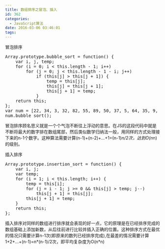 ```yaml
---
title: 数组排序之冒泡、插入
id: 362
categories:
  - JavaScript算法
date: 2016-03-06 03:46:01
tags:
---
```


冒泡排序
<pre><span class="nb">Array</span><span class="p">.</span><span class="nx">prototype</span><span class="p">.</span><span class="nx">bubble_sort</span> <span class="o">=</span> <span class="kd">function</span><span class="p">()</span> <span class="p">{</span>
	<span class="kd">var</span> <span class="nx">i</span><span class="p">,</span> <span class="nx">j</span><span class="p">,</span> <span class="nx">temp</span><span class="p">;</span>
	<span class="k">for</span> <span class="p">(</span><span class="nx">i</span> <span class="o">=</span> <span class="mi">0</span><span class="p">;</span> <span class="nx">i</span> <span class="o">&lt;</span> <span class="k">this</span><span class="p">.</span><span class="nx">length</span> <span class="o">-</span> <span class="mi">1</span><span class="p">;</span> <span class="nx">i</span><span class="o">++</span><span class="p">)</span>
		<span class="k">for</span> <span class="p">(</span><span class="nx">j</span> <span class="o">=</span> <span class="mi">0</span><span class="p">;</span> <span class="nx">j</span> <span class="o">&lt;</span> <span class="k">this</span><span class="p">.</span><span class="nx">length</span> <span class="o">-</span> <span class="mi">1</span> <span class="o">-</span> <span class="nx">i</span><span class="p">;</span> <span class="nx">j</span><span class="o">++</span><span class="p">)</span>
			<span class="k">if</span> <span class="p">(</span><span class="k">this</span><span class="p">[</span><span class="nx">j</span><span class="p">]</span> <span class="o">&gt;</span> <span class="k">this</span><span class="p">[</span><span class="nx">j</span> <span class="o">+</span> <span class="mi">1</span><span class="p">])</span> <span class="p">{</span>
				<span class="nx">temp</span> <span class="o">=</span> <span class="k">this</span><span class="p">[</span><span class="nx">j</span><span class="p">];</span>
				<span class="k">this</span><span class="p">[</span><span class="nx">j</span><span class="p">]</span> <span class="o">=</span> <span class="k">this</span><span class="p">[</span><span class="nx">j</span> <span class="o">+</span> <span class="mi">1</span><span class="p">];</span>
				<span class="k">this</span><span class="p">[</span><span class="nx">j</span> <span class="o">+</span> <span class="mi">1</span><span class="p">]</span> <span class="o">=</span> <span class="nx">temp</span><span class="p">;</span>
			<span class="p">}</span>
	<span class="k">return</span> <span class="k">this</span><span class="p">;</span>
<span class="p">};</span>
<span class="kd">var</span> <span class="nx">num</span> <span class="o">=</span> <span class="p">[</span><span class="mi">22</span><span class="p">,</span> <span class="mi">34</span><span class="p">,</span> <span class="mi">3</span><span class="p">,</span> <span class="mi">32</span><span class="p">,</span> <span class="mi">82</span><span class="p">,</span> <span class="mi">55</span><span class="p">,</span> <span class="mi">89</span><span class="p">,</span> <span class="mi">50</span><span class="p">,</span> <span class="mi">37</span><span class="p">,</span> <span class="mi">5</span><span class="p">,</span> <span class="mi">64</span><span class="p">,</span> <span class="mi">35</span><span class="p">,</span> <span class="mi">9</span><span class="p">,</span> <span class="mi">70</span><span class="p">];</span>
<span class="nx">num</span><span class="p">.</span><span class="nx">bubble_sort</span><span class="p">();</span></pre>
冒泡排序顾名思义就是一个个气泡不断往上浮动的意思。在JS的这段代码中就是不断将最大的数字排在数组尾部，然后类似数学归纳法一般，用同样的方式处理接下来的n-1个数字。这种算法需要计算(n-1)+(n-2)+...+1=(n-1)*n/2次，达到O(n*n)的级别。

插入排序
<div class="mw-highlight mw-content-ltr" dir="ltr">
<pre><span class="nb">Array</span><span class="p">.</span><span class="nx">prototype</span><span class="p">.</span><span class="nx">insertion_sort</span> <span class="o">=</span> <span class="kd">function</span><span class="p">()</span> <span class="p">{</span>
	<span class="kd">var</span> <span class="nx">i</span><span class="p">,</span> <span class="nx">j</span><span class="p">;</span>
	<span class="kd">var</span> <span class="nx">temp</span><span class="p">;</span>
	<span class="k">for</span> <span class="p">(</span><span class="nx">i</span> <span class="o">=</span> <span class="mi">1</span><span class="p">;</span> <span class="nx">i</span> <span class="o">&lt;</span> <span class="k">this</span><span class="p">.</span><span class="nx">length</span><span class="p">;</span> <span class="nx">i</span><span class="o">++</span><span class="p">)</span> <span class="p">{</span>
		<span class="nx">temp</span> <span class="o">=</span> <span class="k">this</span><span class="p">[</span><span class="nx">i</span><span class="p">];</span>
		<span class="k">for</span> <span class="p">(</span><span class="nx">j</span> <span class="o">=</span> <span class="nx">i</span> <span class="o">-</span> <span class="mi">1</span><span class="p">;</span> <span class="nx">j</span> <span class="o">&gt;=</span> <span class="mi">0</span> <span class="o">&amp;&amp;</span> <span class="k">this</span><span class="p">[</span><span class="nx">j</span><span class="p">]</span> <span class="o">&gt;</span> <span class="nx">temp</span><span class="p">;</span> <span class="nx">j</span><span class="o">--</span><span class="p">)</span>
			<span class="k">this</span><span class="p">[</span><span class="nx">j</span> <span class="o">+</span> <span class="mi">1</span><span class="p">]</span> <span class="o">=</span> <span class="k">this</span><span class="p">[</span><span class="nx">j</span><span class="p">];</span>
		<span class="k">this</span><span class="p">[</span><span class="nx">j</span> <span class="o">+</span> <span class="mi">1</span><span class="p">]</span> <span class="o">=</span> <span class="nx">temp</span><span class="p">;</span>
	<span class="p">}</span>
	<span class="k">return</span> <span class="k">this</span><span class="p">;</span>
<span class="p">};</span>
</pre>
</div>
插入排序对同样的数组进行排序就会表现的好一点，它的原理是在已经排序完成的数组基础上添加新数，从后往前进行比较并插入正确的位置。这种排序方式在最优的情况只需要计算n-1次(即原来的数列已经排序完成),在最差的情况需要计算1+2+...+(n-1)=n*(n-1)/2次，即平均复杂度为O(n*n)